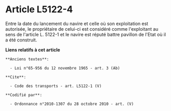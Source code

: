 # Article L5122-4

Entre la date du lancement du navire et celle où son exploitation est autorisée, le propriétaire de celui-ci est considéré
comme l'exploitant au sens de l'article L. 5122-1 et le navire est réputé battre pavillon de l'Etat où il a été construit.

**Liens relatifs à cet article**

	**Anciens textes**:

	  - Loi n°65-956 du 12 novembre 1965 - art. 3 (Ab)

	**Cite**:

	  - Code des transports - art. L5122-1 (V)

	**Codifié par**:

	  - Ordonnance n°2010-1307 du 28 octobre 2010 - art. (V)
